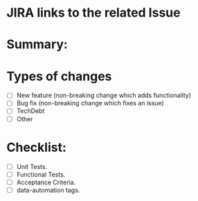 # JIRA links to the related Issue

# Summary:

# Types of changes

- [ ] New feature (non-breaking change which adds functionality)
- [ ] Bug fix (non-breaking change which fixes an issue)
- [ ] TechDebt
- [ ] Other

# Checklist:

- [ ] Unit Tests.
- [ ] Functional Tests.
- [ ] Acceptance Criteria.
- [ ] data-automation tags.
